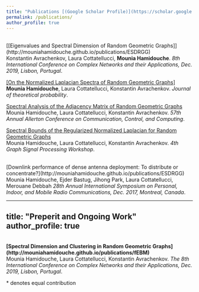 ```yaml
---
title: "Publications [(Google Scholar Profile)](https://scholar.google.com/citations?user=mMEdVfoAAAAJ&hl=en)"
permalink: /publications/
author_profile: true
---
```



<br>
</b>[[Eigenvalues and Spectral Dimension of Random Geometric Graphs]](http://mouniahamidouche.github.io/publications/ESDRGG)</b> <br> 
 Konstantin Avrachenkov,  Laura Cottatellucci, <b>Mounia Hamidouche</b>.
<i>8th International Conference on Complex Networks and their Applications,  Dec. 2019, Lisbon, Portugal</i>.

</b>[[On the Normalized Laplacian Spectra of Random Geometric Graphs]](http://mouniahamidouche.github.io/publications/ONLSRGG)</b> <br> 
<b>Mounia Hamidouche</b>, Laura Cottatellucci, Konstantin Avrachenkov.
<i>Journal of theoretical probability</i>.

</b>[Spectral Analysis of the Adjacency Matrix of Random Geometric Graphs](http://mouniahamidouche.github.io/publications/SAAMRGG)</b> <br> 
</b>Mounia Hamidouche</b>, Laura Cottatellucci, Konstantin Avrachenkov.
<i>57th Annual Allerton Conference on Communication, Control, and Computing</i>.

</b>[Spectral Bounds of the Regularized Normalized Laplacian for Random Geometric Graphs](http://mouniahamidouche.github.io/publications/SBRNLRGG)</b> <br> 
</b>Mounia Hamidouche</b>, Laura Cottatellucci, Konstantin Avrachenkov.
<i>4th Graph Signal Processing Workshop</i>.


<br>
</b>[Downlink performance of dense antenna deployment: To distribute or concentrate?](http://mouniahamidouche.github.io/publications/ESDRGG)</b> <br> 
</b> Mounia Hamidouche</b>, Ejder Bastug, Jihong Park, Laura Cottatellucci, Merouane Debbah
<i>28th Annual International Symposium on Personal, Indoor, and Mobile Radio Communications,  Dec. 2017, Montreal, Canada</i>.


---
title: "Preperit and Ongoing Work"
author_profile: true
---
<br>
<b>[Spectral Dimension and Clustering in Random Geometric Graphs](http://mouniahamidouche.github.io/publications/fEBM)</b> <br> 
</b>Mounia Hamidouche</b>, Laura Cottatellucci, Konstantin Avrachenkov.
<i>The 8th International Conference on Complex Networks and their Applications,  Dec. 2019, Lisbon, Portugal</i>. 




\* denotes equal contribution